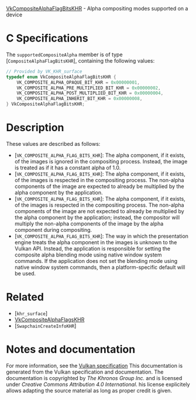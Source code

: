 [VkCompositeAlphaFlagBitsKHR](https://www.khronos.org/registry/vulkan/specs/1.3-extensions/man/html/VkCompositeAlphaFlagBitsKHR.html) - Alpha compositing modes supported on a device

# C Specifications
The `supportedCompositeAlpha` member is of type
[`CompositeAlphaFlagBitsKHR`], containing the following values:
```c
// Provided by VK_KHR_surface
typedef enum VkCompositeAlphaFlagBitsKHR {
    VK_COMPOSITE_ALPHA_OPAQUE_BIT_KHR = 0x00000001,
    VK_COMPOSITE_ALPHA_PRE_MULTIPLIED_BIT_KHR = 0x00000002,
    VK_COMPOSITE_ALPHA_POST_MULTIPLIED_BIT_KHR = 0x00000004,
    VK_COMPOSITE_ALPHA_INHERIT_BIT_KHR = 0x00000008,
} VkCompositeAlphaFlagBitsKHR;
```

# Description
These values are described as follows:
- [`VK_COMPOSITE_ALPHA_FLAG_BITS_KHR`]: The alpha component, if it exists, of the images is ignored in the compositing process. Instead, the image is treated as if it has a constant alpha of 1.0.
- [`VK_COMPOSITE_ALPHA_FLAG_BITS_KHR`]: The alpha component, if it exists, of the images is respected in the compositing process. The non-alpha components of the image are expected to already be multiplied by the alpha component by the application.
- [`VK_COMPOSITE_ALPHA_FLAG_BITS_KHR`]: The alpha component, if it exists, of the images is respected in the compositing process. The non-alpha components of the image are not expected to already be multiplied by the alpha component by the application; instead, the compositor will multiply the non-alpha components of the image by the alpha component during compositing.
- [`VK_COMPOSITE_ALPHA_FLAG_BITS_KHR`]: The way in which the presentation engine treats the alpha component in the images is unknown to the Vulkan API. Instead, the application is responsible for setting the composite alpha blending mode using native window system commands. If the application does not set the blending mode using native window system commands, then a platform-specific default will be used.

# Related
- [`khr_surface`]
- [VkCompositeAlphaFlagsKHR]()
- [`SwapchainCreateInfoKHR`]

# Notes and documentation
For more information, see the [Vulkan specification](https://www.khronos.org/registry/vulkan/specs/1.3-extensions/html/vkspec.html)
This documentation is generated from the Vulkan specification and documentation.
The documentation is copyrighted by *The Khronos Group Inc.* and is licensed under *Creative Commons Attribution 4.0 International*.
his license explicitely allows adapting the source material as long as proper credit is given.
        